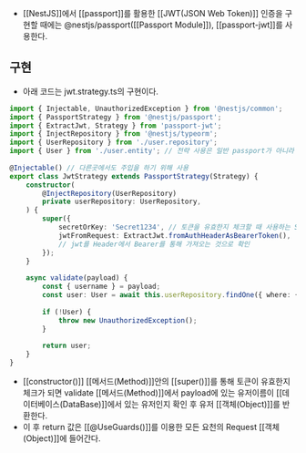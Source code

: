 - [[NestJS]]에서 [[passport]]를 활용한 [[JWT(JSON Web Token)]] 인증을 구현할 때에는 @nestjs/passport([[Passport Module]]), [[passport-jwt]]를 사용한다.


## 구현

- 아래 코드는 jwt.strategy.ts의 구현이다.

```ts
import { Injectable, UnauthorizedException } from '@nestjs/common';  
import { PassportStrategy } from '@nestjs/passport';  
import { ExtractJwt, Strategy } from 'passport-jwt';  
import { InjectRepository } from '@nestjs/typeorm';  
import { UserRepository } from './user.repository';  
import { User } from './user.entity'; // 전략 사용은 일반 passport가 아니라 passport-jwt로 사용  
  
@Injectable() // 다른곳에서도 주입을 하기 위해 사용  
export class JwtStrategy extends PassportStrategy(Strategy) {  
    constructor(  
        @InjectRepository(UserRepository)  
        private userRepository: UserRepository,  
    ) {  
        super({  
            secretOrKey: 'Secret1234', // 토큰을 유효한지 체크할 때 사용하는 Secret Key임  
            jwtFromRequest: ExtractJwt.fromAuthHeaderAsBearerToken(), 
            // jwt를 Header에서 Bearer를 통해 가져오는 것으로 확인  
        });  
    }  
	  
    async validate(payload) {  
        const { username } = payload;  
        const user: User = await this.userRepository.findOne({ where: { username } });  
		  
        if (!User) {  
            throw new UnauthorizedException();  
        }  
		
		return user;
    }  
}
```

- [[constructor()]] [[메서드(Method)]]안의 [[super()]]를 통해 토큰이 유효한지 체크가 되면 validate [[메서드(Method)]]에서 payload에 있는 유저이름이 [[데이터베이스(DataBase)]]에서 있는 유저인지 확인 후 유저 [[객체(Object)]]를 반환한다.
- 이 후 return 값은 [[@UseGuards()]]를 이용한 모든 요천의 Request [[객체(Object)]]에 들어간다.